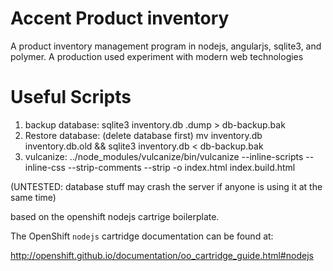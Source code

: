 Accent Product inventory
====
A product inventory management program in nodejs, angularjs, sqlite3, and polymer. A production used experiment with modern web technologies

Useful Scripts
====
  1. backup database:
    sqlite3 inventory.db .dump > db-backup.bak
  2. Restore database: (delete database first)
    mv inventory.db inventory.db.old && sqlite3 inventory.db < db-backup.bak
  3. vulcanize: ../node_modules/vulcanize/bin/vulcanize --inline-scripts --inline-css --strip-comments --strip -o index.html index.build.html


(UNTESTED: database stuff may crash the server if anyone is using it at the same time)

based on the openshift nodejs cartrige boilerplate.

The OpenShift `nodejs` cartridge documentation can be found at:

http://openshift.github.io/documentation/oo_cartridge_guide.html#nodejs
